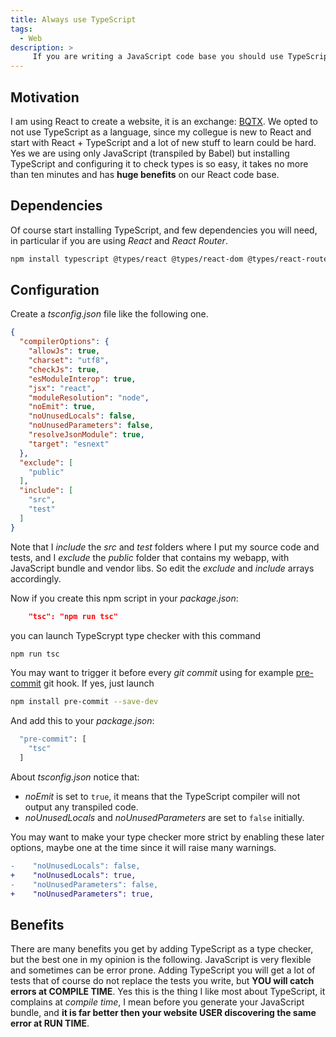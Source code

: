 ```yaml
---
title: Always use TypeScript
tags:
  - Web
description: >
     If you are writing a JavaScript code base you should use TypeScript, even if you are not writing TypeScript code.
---
```


## Motivation

I am using React to create a website, it is an exchange: [BQTX](https://bqtx.com). We opted to not use TypeScript as a language, since my collegue is new to React and start with React + TypeScript and a lot of new stuff to learn could be hard.
Yes we are using only JavaScript (transpiled by Babel) but installing TypeScript and configuring it to check types is so easy, it takes no more than ten minutes and has **huge benefits** on our React code base.

## Dependencies

Of course start installing TypeScript, and few dependencies you will need, in particular if you are using *React* and *React Router*.

```bash
npm install typescript @types/react @types/react-dom @types/react-router-dom --save-dev
```

## Configuration

Create a *tsconfig.json* file like the following one.

```json
{
  "compilerOptions": {
    "allowJs": true,
    "charset": "utf8",
    "checkJs": true,
    "esModuleInterop": true,
    "jsx": "react",
    "moduleResolution": "node",
    "noEmit": true,
    "noUnusedLocals": false,
    "noUnusedParameters": false,
    "resolveJsonModule": true,
    "target": "esnext"
  },
  "exclude": [
    "public"
  ],
  "include": [
    "src",
    "test"
  ]
}
```

Note that I *include* the *src* and *test* folders where I put my source code and tests, and I *exclude* the *public* folder that contains my webapp, with JavaScript bundle and vendor libs. So edit the *exclude* and *include* arrays accordingly.

Now if you create this npm script in your *package.json*:

```json
    "tsc": "npm run tsc"
```

you can launch TypeScrypt type checker with this command

```bash
npm run tsc
```

You may want to trigger it before every *git commit* using for example [pre-commit](https://www.npmjs.com/package/pre-commit) git hook. If yes, just launch

```bash
npm install pre-commit --save-dev
```

And add this to your *package.json*:

```bash
  "pre-commit": [
    "tsc"
  ]
```

About *tsconfig.json* notice that:

* *noEmit* is set to `true`, it means that the TypeScript compiler will not output any transpiled code.
* *noUnusedLocals* and *noUnusedParameters* are set to `false` initially.

You may want to make your type checker more strict by enabling these later options, maybe one at the time since it will raise many warnings.

```diff
-    "noUnusedLocals": false,
+    "noUnusedLocals": true,
-    "noUnusedParameters": false,
+    "noUnusedParameters": true,
```

## Benefits

There are many benefits you get by adding TypeScript as a type checker, but the best one in my opinion is the following.
JavaScript is very flexible and sometimes can be error prone. Adding TypeScript you will get a lot of tests that of course do not replace the tests you write, but **YOU will catch errors at COMPILE TIME**. Yes this is the thing I like most about TypeScript, it complains at *compile time*, I mean before you generate your JavaScript bundle, and **it is far better then your website USER discovering the same error at RUN TIME**.
